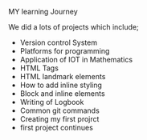 <hi>MY learning Journey </h1>
<p>We did a lots of projects which include;</p>
<div>
<ul>
<li>Version control System</li>
<li>Platforms for programming </li>
<li>Application of IOT in Mathematics
<li>HTML Tags</li>
<li>HTML landmark elements </li>
<li>How to add inline styling </li>
<li>Block and inline elements </li>
<li>Writing of Logbook </li>
<li>Common git commands </li>
<li>Creating my first projrct </li>
<li>first project continues </li>